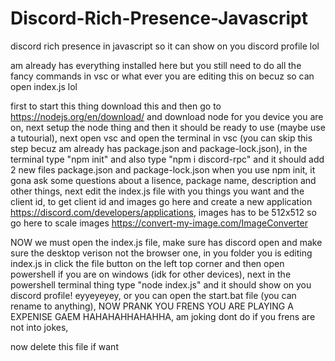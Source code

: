 # Discord-Rich-Presence-Javascript

discord rich presence in javascript so it can show on you discord profile lol

am already has everything installed here but you still need to do all the fancy commands in vsc or what ever you are editing this on becuz so can open index.js lol

first to start this thing
download this and then go to https://nodejs.org/en/download/ and download node for you device you are on,
next setup the node thing and then it should be ready to use (maybe use a tutourial),
next open vsc and open the terminal in vsc (you can skip this step becuz am already has package.json and package-lock.json), in the terminal type "npm init" and also type "npm i discord-rpc" and it should add 2 new files package.json and package-lock.json when you use npm init, it gona ask some questions about a lisence, package name, description and other things,
next edit the index.js file with you things you want and the client id,
to get client id and images go here and create a new application https://discord.com/developers/applications,
images has to be 512x512 so go here to scale images https://convert-my-image.com/ImageConverter

NOW we must open the index.js file,
make sure has discord open and make sure the desktop verison not the browser one,
in you folder you is editing index.js in click the file button on the left top corner and then open powershell if you are on windows (idk for other devices),
next in the powershell terminal thing type "node index.js" and it should show on you discord profile! eyyeyeyey,
or you can open the start.bat file (you can rename to anything),
NOW PRANK YOU FRENS YOU ARE PLAYING A EXPENISE GAEM HAHAHAHHAHAHHA,
am joking dont do if you frens are not into jokes,

now delete this file if want
